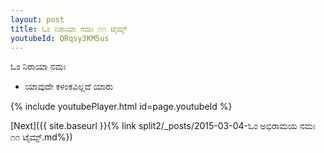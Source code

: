 ```yaml
---
layout: post
title: ಓಂ ನಿರಾಯಾ ನಮಃ ೧೧ ಟೈಮ್ಸ್
youtubeId: QRqsy3KM5us
---
```

 
 
 ಓಂ ನಿರಾಯಾ ನಮಃ  
 
 -  ಯಾವುದೇ ಕಳಂಕವಿಲ್ಲದೆ ಯಾರು 
 
  
 
  
 
 
 
 
 
 


{% include youtubePlayer.html id=page.youtubeId %}
 
[Next]({{ site.baseurl }}{% link  split2/_posts/2015-03-04-ಓಂ ಅಭಿರಾಮಯ ನಮಃ ೧೧ ಟೈಮ್ಸ್.md%})
 
